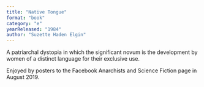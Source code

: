 ```yaml
---
title: "Native Tongue"
format: "book"
category: "e"
yearReleased: "1984"
author: "Suzette Haden Elgin"
---
```

A patriarchal dystopia in which the significant novum is the development by women of a distinct language for their exclusive use. 
 
Enjoyed by posters to the Facebook Anarchists and Science Fiction page in August 2019.
